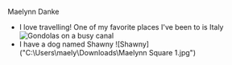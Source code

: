 Maelynn Danke
- I love travelling! One of my favorite places I've been to is Italy
![Gondolas on a busy canal]("C:\Users\maely\Downloads\20170728_183925.jpg")
- I have a dog named Shawny 
![Shawny] ("C:\Users\maely\Downloads\Maelynn Square 1.jpg") 
